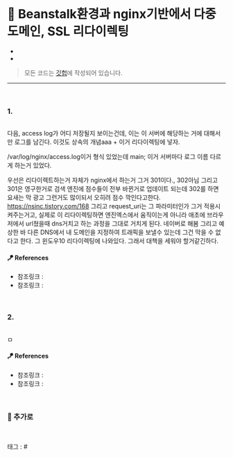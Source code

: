 <p align="center">
<img src="">
</p>

# 📖 Beanstalk환경과 nginx기반에서 다중도메인, SSL 리다이렉팅

* 
* 

> 모든 코드는 [깃헙](https://github.com/sooolog/dev-spring-springboot)에 작성되어 있습니다.
* * *

<br>

### 1.

<p align="center">
<img src="">
</p>

다음, access log가 어디 저장될지 보이는건데, 이는 이 서버에 해당하는 거에 대해서만
로그를 남긴다. 이것도 상속의 개념aaa + 이거 리다이렉팅에 넣자.

/var/log/nginx/access.log이거 형식 있었는데 main;
이거 서버마다 로그 이름 다르게 하는거 있었다.

우선은
리다이렉트하는거 자체가 nginx에서 하는거 그거 301이다., 302아님
그리고 301은 영구한거로 검색 엔진에 점수들이 전부 바뀐거로 업데이트 되는데 302를 하면 요새는 막 광고 그런거도 많이되서 오히려 점수 깍인다고한다.
https://nsinc.tistory.com/168
그리고 request_uri는 그 파라미터인가 그거 적용시켜주는거고,
실제로 이 리다이렉팅하면 엔진엑스에서 움직이는게 아니라 애초에 브라우저에서 url쳤을때 dns거치고 하는 과정을 그대로 거치게 된다. 네이버로 해봄
그리고 예상한 바 다른 DNS에서 내 도메인을 지정하여 트래픽을 보낼수 있는데 그건 막을 수 없다고 한다. 그 윈도우10 리다이렉팅에 나와있다. 그래서
대책을 세워야 할거같긴하다.

#### 🪁 References
* 참조링크 : []()
* 참조링크 : []()

<br>



### 2.

<p align="center">
<img src="">
</p>

ㅁ

#### 🪁 References
* 참조링크 : []()
* 참조링크 : []()

<br>



### 🚀 추가로

<br>

태그 : #

